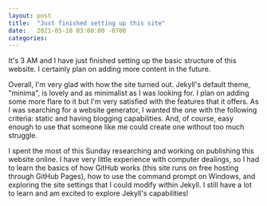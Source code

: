 ```yaml
---
layout: post
title:  "Just finished setting up this site"
date:   2021-05-10 03:08:00 -0700
categories: 
---
```


It's 3 AM and I have just finished setting up the basic structure of this website. I certainly plan on adding
more content in the future. 

Overall, I'm very glad with how the site turned out. Jekyll's default theme, "minima", is lovely and 
as minimalist as I was looking for. I plan on adding some more flare to it but I'm very satisfied with
the features that it offers. As I was searching
for a website generator, I wanted the one with the following criteria: static and having blogging capabilities. And,
of course, easy enough to use that someone like me could create one without too much struggle. 

I spent the most of this Sunday researching and working on publishing this website online. I have very little
experience with computer dealings, so I had to learn the basics of how GitHub works (this site runs on
free hosting through GitHub Pages), how to use the command prompt on Windows, and exploring the site settings
that I could modify within Jekyll. I still have a lot to learn and am excited to explore Jekyll's capabilities!
